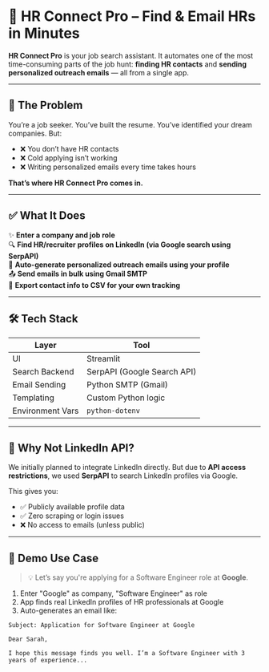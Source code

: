 # 📨 HR Connect Pro – Find & Email HRs in Minutes

**HR Connect Pro** is your job search assistant. It automates one of the most time-consuming parts of the job hunt: **finding HR contacts** and **sending personalized outreach emails** — all from a single app.

---

## 🚨 The Problem

You’re a job seeker. You’ve built the resume. You’ve identified your dream companies. But:

- ❌ You don’t have HR contacts
- ❌ Cold applying isn’t working
- ❌ Writing personalized emails every time takes hours

**That’s where HR Connect Pro comes in.**

---

## ✅ What It Does

✨ **Enter a company and job role**  
🔍 **Find HR/recruiter profiles on LinkedIn (via Google search using SerpAPI)**  
📩 **Auto-generate personalized outreach emails using your profile**  
📤 **Send emails in bulk using Gmail SMTP**  
📁 **Export contact info to CSV for your own tracking**  

---

## 🛠 Tech Stack

| Layer            | Tool                      |
|------------------|---------------------------|
| UI               | Streamlit                 |
| Search Backend   | SerpAPI (Google Search API) |
| Email Sending    | Python SMTP (Gmail)       |
| Templating       | Custom Python logic       |
| Environment Vars | `python-dotenv`           |

---

## 🔐 Why Not LinkedIn API?

We initially planned to integrate LinkedIn directly. But due to **API access restrictions**, we used **SerpAPI** to search LinkedIn profiles via Google.

This gives you:
- ✅ Publicly available profile data
- ✅ Zero scraping or login issues
- ❌ No access to emails (unless public)

---

## 🧪 Demo Use Case

> 💡 Let’s say you're applying for a Software Engineer role at **Google**.

1. Enter "Google" as company, "Software Engineer" as role  
2. App finds real LinkedIn profiles of HR professionals at Google  
3. Auto-generates an email like:

```text
Subject: Application for Software Engineer at Google

Dear Sarah,

I hope this message finds you well. I’m a Software Engineer with 3 years of experience...
